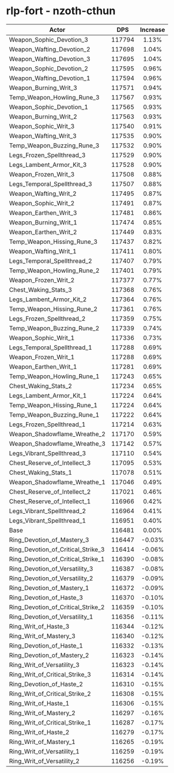 # rlp-fort - nzoth-cthun
| Actor | DPS | Increase |
|---|:---:|:---:|
|Weapon_Sophic_Devotion_3|117794|1.13%|
|Weapon_Wafting_Devotion_2|117698|1.04%|
|Weapon_Wafting_Devotion_3|117695|1.04%|
|Weapon_Sophic_Devotion_2|117595|0.96%|
|Weapon_Wafting_Devotion_1|117594|0.96%|
|Weapon_Burning_Writ_3|117571|0.94%|
|Temp_Weapon_Howling_Rune_3|117567|0.93%|
|Weapon_Sophic_Devotion_1|117565|0.93%|
|Weapon_Burning_Writ_2|117563|0.93%|
|Weapon_Sophic_Writ_3|117540|0.91%|
|Weapon_Wafting_Writ_3|117535|0.90%|
|Temp_Weapon_Buzzing_Rune_3|117532|0.90%|
|Legs_Frozen_Spellthread_3|117529|0.90%|
|Legs_Lambent_Armor_Kit_3|117528|0.90%|
|Weapon_Frozen_Writ_3|117508|0.88%|
|Legs_Temporal_Spellthread_3|117507|0.88%|
|Weapon_Wafting_Writ_2|117495|0.87%|
|Weapon_Sophic_Writ_2|117491|0.87%|
|Weapon_Earthen_Writ_3|117481|0.86%|
|Weapon_Burning_Writ_1|117474|0.85%|
|Weapon_Earthen_Writ_2|117449|0.83%|
|Temp_Weapon_Hissing_Rune_3|117437|0.82%|
|Weapon_Wafting_Writ_1|117411|0.80%|
|Legs_Temporal_Spellthread_2|117407|0.79%|
|Temp_Weapon_Howling_Rune_2|117401|0.79%|
|Weapon_Frozen_Writ_2|117377|0.77%|
|Chest_Waking_Stats_3|117368|0.76%|
|Legs_Lambent_Armor_Kit_2|117364|0.76%|
|Temp_Weapon_Hissing_Rune_2|117361|0.76%|
|Legs_Frozen_Spellthread_2|117359|0.75%|
|Temp_Weapon_Buzzing_Rune_2|117339|0.74%|
|Weapon_Sophic_Writ_1|117336|0.73%|
|Legs_Temporal_Spellthread_1|117288|0.69%|
|Weapon_Frozen_Writ_1|117288|0.69%|
|Weapon_Earthen_Writ_1|117281|0.69%|
|Temp_Weapon_Howling_Rune_1|117243|0.65%|
|Chest_Waking_Stats_2|117234|0.65%|
|Legs_Lambent_Armor_Kit_1|117224|0.64%|
|Temp_Weapon_Hissing_Rune_1|117224|0.64%|
|Temp_Weapon_Buzzing_Rune_1|117222|0.64%|
|Legs_Frozen_Spellthread_1|117214|0.63%|
|Weapon_Shadowflame_Wreathe_2|117170|0.59%|
|Weapon_Shadowflame_Wreathe_3|117142|0.57%|
|Legs_Vibrant_Spellthread_3|117110|0.54%|
|Chest_Reserve_of_Intellect_3|117095|0.53%|
|Chest_Waking_Stats_1|117078|0.51%|
|Weapon_Shadowflame_Wreathe_1|117046|0.49%|
|Chest_Reserve_of_Intellect_2|117021|0.46%|
|Chest_Reserve_of_Intellect_1|116966|0.42%|
|Legs_Vibrant_Spellthread_2|116964|0.41%|
|Legs_Vibrant_Spellthread_1|116951|0.40%|
|Base|116481|0.00%|
|Ring_Devotion_of_Mastery_3|116447|-0.03%|
|Ring_Devotion_of_Critical_Strike_3|116414|-0.06%|
|Ring_Devotion_of_Critical_Strike_1|116390|-0.08%|
|Ring_Devotion_of_Versatility_3|116387|-0.08%|
|Ring_Devotion_of_Versatility_2|116379|-0.09%|
|Ring_Devotion_of_Mastery_1|116372|-0.09%|
|Ring_Devotion_of_Haste_3|116370|-0.10%|
|Ring_Devotion_of_Critical_Strike_2|116359|-0.10%|
|Ring_Devotion_of_Versatility_1|116356|-0.11%|
|Ring_Writ_of_Haste_3|116344|-0.12%|
|Ring_Writ_of_Mastery_3|116340|-0.12%|
|Ring_Devotion_of_Haste_1|116332|-0.13%|
|Ring_Devotion_of_Mastery_2|116323|-0.14%|
|Ring_Writ_of_Versatility_3|116323|-0.14%|
|Ring_Writ_of_Critical_Strike_3|116314|-0.14%|
|Ring_Devotion_of_Haste_2|116310|-0.15%|
|Ring_Writ_of_Critical_Strike_2|116308|-0.15%|
|Ring_Writ_of_Haste_1|116306|-0.15%|
|Ring_Writ_of_Mastery_2|116297|-0.16%|
|Ring_Writ_of_Critical_Strike_1|116287|-0.17%|
|Ring_Writ_of_Haste_2|116279|-0.17%|
|Ring_Writ_of_Mastery_1|116265|-0.19%|
|Ring_Writ_of_Versatility_1|116259|-0.19%|
|Ring_Writ_of_Versatility_2|116256|-0.19%|

